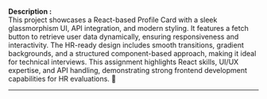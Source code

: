 <b>Description :  </b><br>
This project showcases a React-based Profile Card with a sleek glassmorphism UI, API integration, and modern styling. It features a fetch button to retrieve user data dynamically, ensuring responsiveness and interactivity. The HR-ready design includes smooth transitions, gradient backgrounds, and a structured component-based approach, making it ideal for technical interviews. This assignment highlights React skills, UI/UX expertise, and API handling, demonstrating strong frontend development capabilities for HR evaluations. 🚀
<hr><br>
